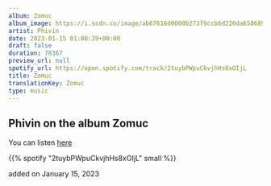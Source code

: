 ```yaml
---
album: Zomuc
album_image: https://i.scdn.co/image/ab67616d0000b273f9ccb6d220da658689b83723
artist: Phivin
date: 2023-01-15 01:08:39+00:00
draft: false
duration: 78367
preview_url: null
spotify_url: https://open.spotify.com/track/2tuybPWpuCkvjhHs8xOIjL
title: Zomuc
translationKey: Zomuc
type: music
---
```


## Phivin on the album Zomuc

You can listen [here](https://open.spotify.com/track/2tuybPWpuCkvjhHs8xOIjL)

{{% spotify "2tuybPWpuCkvjhHs8xOIjL" small %}}

added on January 15, 2023